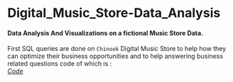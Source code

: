 # Digital_Music_Store-Data_Analysis
#### Data Analysis And Visualizations on a fictional Music Store Data.

First SQL queries are done on `Chinook` Digital Music Store 
to help how they can optimize their business opportunities and 
to help answering business related questions code of which is :    
  [_Code_](https://github.com/MuskanGoyal01/Digital_Music_Store-Data_Analysis/blob/master/CHINOOK%20QUERIES.py)


